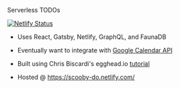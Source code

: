 Serverless TODOs

[![Netlify Status](https://api.netlify.com/api/v1/badges/a10c0727-823c-4ce9-ad15-229887b64581/deploy-status)](https://app.netlify.com/sites/scooby-do/deploys)

- Uses React, Gatsby, Netlify, GraphQL, and FaunaDB

- Eventually want to integrate with [Google Calendar API](https://developers.google.com/calendar/)

- Built using Chris Biscardi's egghead.io [tutorial](https://egghead.io/playlists/building-a-serverless-jamstack-todo-app-with-netlify-gatsby-graphql-and-faunadb-53bb)

- Hosted @ https://scooby-do.netlify.com/
